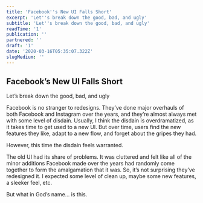 ```yaml
---
title: 'Facebook''s New UI Falls Short'
excerpt: 'Let''s break down the good, bad, and ugly'
subtitle: 'Let''s break down the good, bad, and ugly'
readTime: '1'
publication: ''
partnered: ''
draft: '1'
date: '2020-03-16T05:35:07.322Z'
slugMedium: ''
---
```


## Facebook’s New UI Falls Short

Let’s break down the good, bad, and ugly

Facebook is no stranger to redesigns. They’ve done major overhauls of both Facebook and Instagram over the years, and they’re almost always met with some level of disdain. Usually, I think the disdain is overdramatized, as it takes time to get used to a new UI. But over time, users find the new features they like, adapt to a new flow, and forget about the gripes they had.

However, this time the disdain feels warranted.

The old UI had its share of problems. It was cluttered and felt like all of the minor additions Facebook made over the years had randomly come together to form the amalgamation that it was. So, it’s not surprising they’ve redesigned it. I expected some level of clean up, maybe some new features, a sleeker feel, etc.

But what in God’s name… is this.
